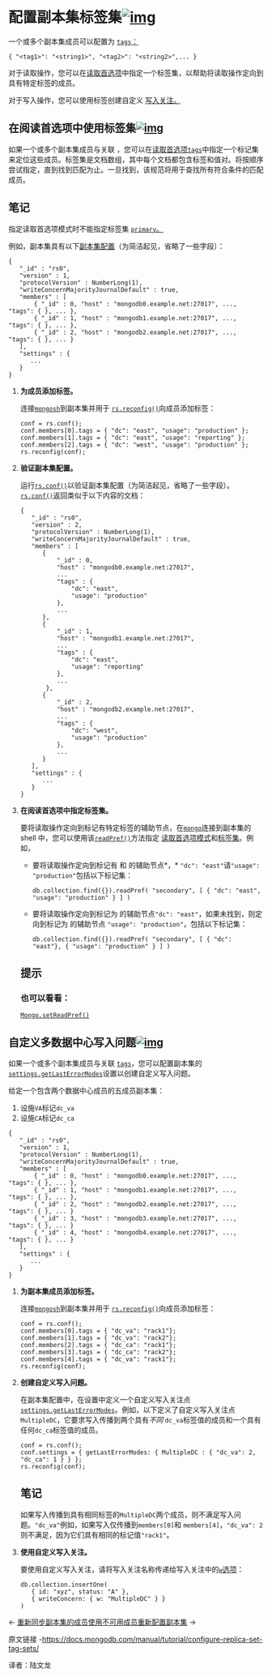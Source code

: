 # 配置副本集标签集[![img](https://www.mongodb.com/docs/manual/assets/link.svg)](https://www.mongodb.com/docs/manual/tutorial/configure-replica-set-tag-sets/#configure-replica-set-tag-sets)

一个或多个副本集成员可以配置为 [`tags`：](https://www.mongodb.com/docs/manual/reference/replica-configuration/#mongodb-rsconf-rsconf.members-n-.tags)

```
{ "<tag1>": "<string1>", "<tag2>": "<string2>",... }
```

对于读取操作，您可以在[读取首选项](https://www.mongodb.com/docs/manual/core/read-preference/#std-label-replica-set-read-preference)中指定一个标签集，以帮助将读取操作定向到具有特定标签的成员。

对于写入操作，您可以使用标签创建自定义 [写入关注。](https://www.mongodb.com/docs/manual/reference/write-concern/#std-label-write-concern)



## 在阅读首选项中使用标签集[![img](https://www.mongodb.com/docs/manual/assets/link.svg)](https://www.mongodb.com/docs/manual/tutorial/configure-replica-set-tag-sets/#use-tag-sets-in-read-preference)

如果一个或多个副本集成员与关联 ，您可以在[读取首选项](https://www.mongodb.com/docs/manual/core/read-preference/#std-label-read-preference)[`tags`](https://www.mongodb.com/docs/manual/reference/replica-configuration/#mongodb-rsconf-rsconf.members-n-.tags)中指定一个标记集来定位这些成员。标签集是文档数组，其中每个文档都包含标签和值对。将按顺序尝试指定，直到找到匹配为止。一旦找到，该规范将用于查找所有符合条件的匹配成员。



## 笔记

指定读取首选项模式时不能指定标签集 [`primary`。](https://www.mongodb.com/docs/manual/core/read-preference/#mongodb-readmode-primary)

例如，副本集具有以下[副本集配置](https://www.mongodb.com/docs/manual/reference/replica-configuration/#std-label-replica-set-configuration-document)（为简洁起见，省略了一些字段）：

```
{
   "_id" : "rs0",
   "version" : 1,
   "protocolVersion" : NumberLong(1),
   "writeConcernMajorityJournalDefault" : true,
   "members" : [
       { "_id" : 0, "host" : "mongodb0.example.net:27017", ...,  "tags": { }, ... },
       { "_id" : 1, "host" : "mongodb1.example.net:27017", ...,  "tags": { }, ... },
       { "_id" : 2, "host" : "mongodb2.example.net:27017", ...,  "tags": { }, ... }
   ],
   "settings" : {
      ...
   }
}
```



1. **为成员添加标签。**

   连接[`mongosh`](https://www.mongodb.com/docs/mongodb-shell/#mongodb-binary-bin.mongosh)到副本集并用于 [`rs.reconfig()`](https://www.mongodb.com/docs/manual/reference/method/rs.reconfig/#mongodb-method-rs.reconfig)向成员添加标签：

   ```
   conf = rs.conf();
   conf.members[0].tags = { "dc": "east", "usage": "production" };
   conf.members[1].tags = { "dc": "east", "usage": "reporting" };
   conf.members[2].tags = { "dc": "west", "usage": "production" };
   rs.reconfig(conf);
   ```

   

2. **验证副本集配置。**

   运行[`rs.conf()`](https://www.mongodb.com/docs/manual/reference/method/rs.conf/#mongodb-method-rs.conf)以验证副本集配置（为简洁起见，省略了一些字段）。[`rs.conf()`](https://www.mongodb.com/docs/manual/reference/method/rs.conf/#mongodb-method-rs.conf)返回类似于以下内容的文档：

   ```
   {
      "_id" : "rs0",
      "version" : 2,
      "protocolVersion" : NumberLong(1),
      "writeConcernMajorityJournalDefault" : true,
      "members" : [
         {
             "_id" : 0,
             "host" : "mongodb0.example.net:27017",
             ...
             "tags" : {
                 "dc": "east",
                 "usage": "production"
             },
             ...
         },
         {
             "_id" : 1,
             "host" : "mongodb1.example.net:27017",
             ...
             "tags" : {
                 "dc": "east",
                 "usage": "reporting"
             },
             ...
          },
         {
             "_id" : 2,
             "host" : "mongodb2.example.net:27017",
             ...
             "tags" : {
                 "dc": "west",
                 "usage": "production"
             },
             ...
         }
      ],
      "settings" : {
         ...
      }
   }
   ```

   

3. **在阅读首选项中指定标签集。**

   要将读取操作定向到标记有特定标签的辅助节点，在[`mongo`](https://www.mongodb.com/docs/manual/reference/mongo/#mongodb-binary-bin.mongo)连接到副本集的 shell 中，您可以使用该[`readPref()`](https://www.mongodb.com/docs/manual/reference/method/cursor.readPref/#mongodb-method-cursor.readPref)方法指定 [读取首选项模式](https://www.mongodb.com/docs/manual/core/read-preference/#std-label-read-pref-modes-summary)和[标签集](https://www.mongodb.com/docs/manual/core/read-preference-tags/#std-label-replica-set-read-preference-tag-sets)。例如，

   - 要将读取操作定向到标记有 和 的辅助节点*，* `"dc": "east"`请`"usage": "production"`包括以下标记集：

     ```
     db.collection.find({}).readPref( "secondary", [ { "dc": "east", "usage": "production" } ] )
     ```

     

   - 要将读取操作定向到标记为 的辅助节点`"dc": "east"`，如果未找到，则定向到标记为 的辅助节点 `"usage": "production"`，包括以下标记集：

     ```
     db.collection.find({}).readPref( "secondary", [ { "dc": "east"}, { "usage": "production" } ] )
     ```

     

   

   ## 提示

   ### 也可以看看：

   [`Mongo.setReadPref()`](https://www.mongodb.com/docs/manual/reference/method/Mongo.setReadPref/#mongodb-method-Mongo.setReadPref)



## 自定义多数据中心写入问题[![img](https://www.mongodb.com/docs/manual/assets/link.svg)](https://www.mongodb.com/docs/manual/tutorial/configure-replica-set-tag-sets/#custom-multi-datacenter-write-concerns)

如果一个或多个副本集成员与关联 [`tags`](https://www.mongodb.com/docs/manual/reference/replica-configuration/#mongodb-rsconf-rsconf.members-n-.tags)，您可以配置副本集的 [`settings.getLastErrorModes`](https://www.mongodb.com/docs/manual/reference/replica-configuration/#mongodb-rsconf-rsconf.settings.getLastErrorModes)设置以创建自定义写入问题。

给定一个包含两个数据中心成员的五成员副本集：

1. 设施`VA`标记`dc_va`
2. 设施`CA`标记`dc_ca`

```
{
   "_id" : "rs0",
   "version" : 1,
   "protocolVersion" : NumberLong(1),
   "writeConcernMajorityJournalDefault" : true,
   "members" : [
       { "_id" : 0, "host" : "mongodb0.example.net:27017", ...,  "tags": { }, ... },
       { "_id" : 1, "host" : "mongodb1.example.net:27017", ...,  "tags": { }, ... },
       { "_id" : 2, "host" : "mongodb2.example.net:27017", ...,  "tags": { }, ... }
       { "_id" : 3, "host" : "mongodb3.example.net:27017", ...,  "tags": { }, ... }
       { "_id" : 4, "host" : "mongodb4.example.net:27017", ...,  "tags": { }, ... }
   ],
   "settings" : {
      ...
   }
}
```



1. **为副本集成员添加标签。**

   连接[`mongosh`](https://www.mongodb.com/docs/mongodb-shell/#mongodb-binary-bin.mongosh)到副本集并用于 [`rs.reconfig()`](https://www.mongodb.com/docs/manual/reference/method/rs.reconfig/#mongodb-method-rs.reconfig)向成员添加标签：

   ```
   conf = rs.conf();
   conf.members[0].tags = { "dc_va": "rack1"};
   conf.members[1].tags = { "dc_va": "rack2"};
   conf.members[2].tags = { "dc_ca": "rack1"};
   conf.members[3].tags = { "dc_ca": "rack2"};
   conf.members[4].tags = { "dc_va": "rack1"};
   rs.reconfig(conf);
   ```

   

2. **创建自定义写入问题。**

   在副本集配置中，在设置中定义一个自定义写入关注点[`settings.getLastErrorModes`](https://www.mongodb.com/docs/manual/reference/replica-configuration/#mongodb-rsconf-rsconf.settings.getLastErrorModes)。例如，以下定义了自定义写入关注点`MultipleDC`，它要求写入传播到两个具有*不同* `dc_va`标签值的成员和一个具有任何`dc_ca`标签值的成员。

   ```
   conf = rs.conf();
   conf.settings = { getLastErrorModes: { MultipleDC : { "dc_va": 2, "dc_ca": 1 } } };
   rs.reconfig(conf);
   ```

   

   

   ## 笔记

   如果写入传播到具有相同标签的`MultipleDC`两个成员，则不满足写入问题。`"dc_va"`例如，如果写入仅传播到`members[0]`和 `members[4]`，`"dc_va": 2`则不满足，因为它们具有相同的标记值`"rack1"`。

3. **使用自定义写入关注。**

   要使用自定义写入关注，请将写入关注名称传递给写入关注中的[`w`选项](https://www.mongodb.com/docs/manual/reference/write-concern/#std-label-wc-w)：

   ```
   db.collection.insertOne(
      { id: "xyz", status: "A" },
      { writeConcern: { w: "MultipleDC" } }
   )
   ```

   

←  [重新同步副本集的成员](https://www.mongodb.com/docs/manual/tutorial/resync-replica-set-member/)[使用不可用成员重新配置副本集](https://www.mongodb.com/docs/manual/tutorial/reconfigure-replica-set-with-unavailable-members/) →

原文链接 -https://docs.mongodb.com/manual/tutorial/configure-replica-set-tag-sets/ 

译者：陆文龙

